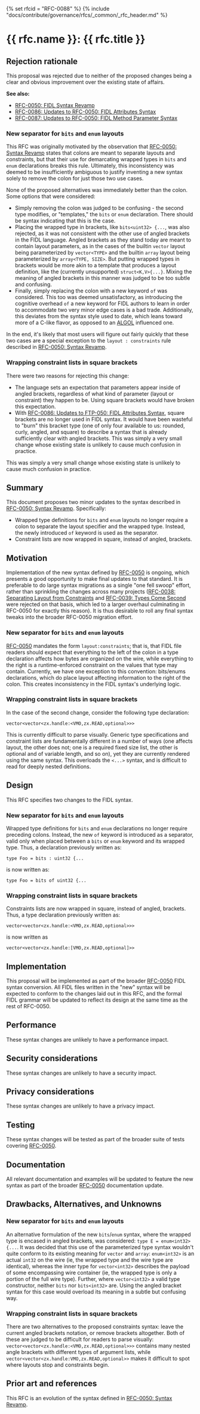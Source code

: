 {% set rfcid = "RFC-0088" %}
{% include "docs/contribute/governance/rfcs/_common/_rfc_header.md" %}
# {{ rfc.name }}: {{ rfc.title }}
<!-- *** DO NOT EDIT ABOVE THIS LINE -->

## Rejection rationale

This proposal was rejected due to neither of the proposed changes being a clear
and obvious improvement over the existing state of affairs.

**See also:**

* [RFC-0050: FIDL Syntax Revamp](0050_syntax_revamp.md)
* [RFC-0086: Updates to RFC-0050: FIDL Attributes Syntax](0086_rfc_0050_attributes.md)
* [RFC-0087: Updates to RFC-0050: FIDL Method Parameter Syntax](0087_fidl_method_syntax.md)

### New separator for `bits` and `enum` layouts

This RFC was originally motivated by the observation that [RFC-0050: Syntax
Revamp][rfc-0050] states that colons are meant to separate layouts and
constraints, but that their use for demarcating wrapped types in `bits` and
`enum` declarations breaks this rule. Ultimately, this inconsistency was deemed
to be insufficiently ambiguous to justify inventing a new syntax solely to
remove the colon for just those two use cases.

None of the proposed alternatives was immediately better than the colon. Some
options that were considered:

*   Simply removing the colon was judged to be confusing - the second type
    modifies, or "templates," the `bits` or `enum` declaration. There should be
    syntax indicating that this is the case.
*   Placing the wrapped type in brackets, like `bits<uint32> {...`, was also
    rejected, as it was not consistent with the other use of angled brackets in
    the FIDL language. Angled brackets as they stand today are meant to contain
    layout parameters, as in the cases of the builtin `vector` layout being
    parameterized by `vector<TYPE>` and the builtin `array` layout being
    parameterized by `array<TYPE, SIZE>`. But putting wrapped types in brackets
    would be more akin to a template that produces a layout definition, like the
    (currently unsupported) `struct<K,V>{...}`. Mixing the meaning of angled
    brackets in this manner was judged to be too subtle and confusing.
*   Finally, simply replacing the colon with a new keyword `of` was considered.
    This too was deemed unsatisfactory, as introducing the cognitive overhead
    `of` a new keyword for FIDL authors to learn in order to accommodate two
    very minor edge cases is a bad trade. Additionally, this deviates from the
    syntax style used to date, which leans toward more of a C-like flavor, as
    opposed to an [ALGOL][algol-wiki] influenced one.

In the end, it's likely that most users will figure out fairly quickly that
these two cases are a special exception to the `layout : constraints` rule
described in [RFC-0050: Syntax Revamp][rfc-0050].

### Wrapping constraint lists in square brackets

There were two reasons for rejecting this change:

*   The language sets an expectation that parameters appear inside of angled
    brackets, regardless of what kind of parameter (layout or constraint) they
    happen to be. Using square brackets would have broken this expectation.
*   With [RFC-0086: Updates to FTP-050: FIDL Attributes Syntax][rfc-0086],
    square brackets are no longer used in FIDL syntax. It would have been
    wasteful to "burn" this bracket type (one of only four available to us:
    rounded, curly, angled, and square) to describe a syntax that is already
    sufficiently clear with angled brackets. This was simply a very small change
    whose existing state is unlikely to cause much confusion in practice.

This was simply a very small change whose existing state is unlikely to cause
much confusion in practice.

## Summary

This document proposes two minor updates to the syntax described in
[RFC-0050: Syntax Revamp][rfc-0050]. Specifically:

*   Wrapped type definitions for `bits` and `enum` layouts no longer require
    a colon to separate the layout specifier and the wrapped type. Instead, the
    newly introduced `of` keyword is used as the separator.
*   Constraint lists are now wrapped in square, instead of angled, brackets.

## Motivation

Implementation of the new syntax defined by [RFC-0050][rfc-0050] is ongoing,
which presents a good opportunity to make final updates to that standard. It is
preferable to do large syntax migrations as a single "one fell swoop" effort,
rather than sprinkling the changes across many projects ([RFC-0038: Separating
Layout from Constraints][rfc-0038] and [RFC-0039: Types Come Second][rfc-0039]
were rejected on that basis, which led to a larger overhaul culminating in
RFC-0050 for exactly this reason). It is thus desirable to roll any final syntax
tweaks into the broader RFC-0050 migration effort.

### New separator for `bits` and `enum` layouts

[RFC-0050][rfc-0050] mandates the form `layout:constraints`; that is, that FIDL
file readers should expect that everything to the left of the colon in a type
declaration affects how bytes are organized on the wire, while everything to the
right is a runtime-enforced constraint on the values that type may contain.
Currently, we have one exception to this convention: bits/enums declarations,
which do place layout affecting information to the right of the colon. This
creates inconsistency in the FIDL syntax's underlying logic.

### Wrapping constraint lists in square brackets

In the case of the second change, consider the following type declaration:

```
vector<vector<zx.handle:<VMO,zx.READ,optional>>>
```

This is currently difficult to parse visually. Generic type specifications and
constraint lists are fundamentally different in a number of ways (one affects
layout, the other does not; one is a required fixed size list, the other is
optional and of variable length, and so on), yet they are currently rendered
using the same syntax. This overloads the `<...>` syntax, and is difficult to
read for deeply nested definitions.

## Design

This RFC specifies two changes to the FIDL syntax.

### New separator for `bits` and `enum` layouts

Wrapped type definitions for `bits` and `enum` declarations no longer require
preceding colons. Instead, the new `of` keyword is introduced as a separator,
valid only when placed between a `bits` or `enum` keyword and its wrapped type.
Thus, a declaration previously written as:

```type Foo = bits : uint32 {...```

is now written as:

```type Foo = bits of uint32 {...```

### Wrapping constraint lists in square brackets

Constraints lists are now wrapped in square, instead of angled, brackets. Thus,
a type declaration previously written as:

```vector<vector<zx.handle:<VMO,zx.READ,optional>>>```

is now written as

```vector<vector<zx.handle:[VMO,zx.READ,optional]>>```

## Implementation

This proposal will be implemented as part of the broader [RFC-0050][rfc-0050]
FIDL syntax conversion. All FIDL files written in the "new" syntax will be
expected to conform to the changes laid out in this RFC, and the formal FIDL
grammar will be updated to reflect its design at the same time as the rest of
RFC-0050.

## Performance

These syntax changes are unlikely to have a performance impact.

## Security considerations

These syntax changes are unlikely to have a security impact.

## Privacy considerations

These syntax changes are unlikely to have a privacy impact.

## Testing

These syntax changes will be tested as part of the broader suite of tests
covering [RFC-0050][rfc-0050].

## Documentation

All relevant documentation and examples will be updated to feature the new
syntax as part of the broader [RFC-0050][rfc-0050] documentation update.

## Drawbacks, Alternatives, and Unknowns

### New separator for `bits` and `enum` layouts

An alternative formulation of the new `bits`/`enum` syntax, where the wrapped
type is encased in angled brackets, was considered: `type E = enum<int32> {...`.
It was decided that this use of the parameterized type syntax wouldn't quite
conform to its existing meaning for `vector` and `array`: `enum<int32>` is an
actual `int32` on the wire (ie, the wrapped type and the wire type are
identical), whereas the inner type for `vector<int32>` describes the payload of
some encompassing wire container (ie, the wrapped type is only a portion of the
full wire type). Further, where `vector<int32>` a valid type constructor,
neither `bits` nor `bits<int32>` are. Using the angled bracket syntax for this
case would overload its meaning in a subtle but confusing way.

### Wrapping constraint lists in square brackets

There are two alternatives to the proposed constraints syntax: leave the current
angled brackets notation, or remove brackets altogether. Both of these are
judged to be difficult for readers to parse visually:
`vector<vector<zx.handle:<VMO,zx.READ,optional>>>` contains many nested angle
brackets with different types of argument lists, while
`vector<vector<zx.handle:VMO,zx.READ,optional>>` makes it difficult to spot
where layouts stop and constraints begin.

## Prior art and references

This RFC is an evolution of the syntax defined in [RFC-0050: Syntax
Revamp][rfc-0050].

[algol-wiki]: https://en.wikipedia.org/wiki/ALGOL
[fidl-versioning]: /contribute/governance/rfcs/0083_fidl_versioning.md
[rfc-0038]: /contribute/governance/rfcs/0038_seperating_layout_from_constraints.md
[rfc-0039]: /contribute/governance/rfcs/0039_types_come_second.md
[rfc-0050]: /contribute/governance/rfcs/0050_syntax_revamp.md
[rfc-0086]: /contribute/governance/rfcs/0086_rfc_0050_attributes.md

